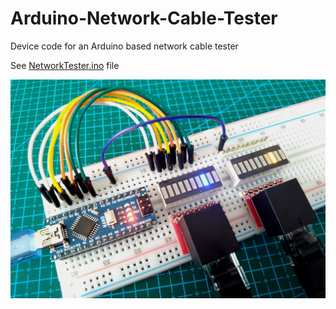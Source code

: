 # Arduino-Network-Cable-Tester
Device code for an Arduino based network cable tester

See [NetworkTester.ino](NetworkTester.ino) file

<img src="img/ET4_VIEW.jpg" width="600">

